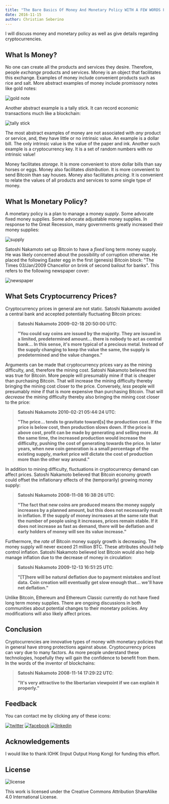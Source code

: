 ```yaml
---
title: "The Bare Basics Of Money And Monetary Policy WITH A FEW WORDS FROM SATOSHI NAKAMOTO"
date: 2016-11-15
author: Christian Seberino
---
```


I will discuss money and monetary policy as well as give details regarding cryptocurrencies.

## What Is Money?

No one can create all the products and services they desire.  Therefore, people *exchange* products and services.   Money is an object that facilitates this exchange.  Examples of money include convenient products such as rice and salt.  More abstract examples of money include promissory notes like gold notes:

![gold note](./a72fc24c84.jpg)

Another abstract example is a tally stick.  It can record economic transactions much like a blockchain:

![tally stick](./a97229b244.jpg)

The most abstract examples of money are not associated with *any* product or service, and, they have little or no intrinsic value.  An example is a dollar bill.  The only intrinsic value is the value of the paper and ink.  Another such example is a cryptocurrency key.  It is a set of random numbers with *no* intrinsic value!

Money facilitates *storage*.  It is more convenient to store dollar bills than say horses or eggs.  Money also facilitates *distribution*.  It is more convenient to send Bitcoin than say houses.  Money also facilitates *pricing*.  It is convenient to relate the values of all products and services to some single type of money.

## What Is Monetary Policy?

A monetary policy is a plan to manage a money *supply*.  Some advocate fixed money supplies.  Some advocate adjustable money supplies.  In response to the Great Recession, many governments greatly increased their money supplies:

![supply](./dd5f4b1425.png)

Satoshi Nakamoto set up Bitcoin to have a *fixed* long term money supply.  He was likely concerned about the possibility of corruption otherwise.  He placed the following Easter egg in the first (genesis) Bitcoin block: "The Times 03/Jan/2009 Chancellor on brink of second bailout for banks".  This refers to the following newspaper cover:

![newspaper](./a7217eff78.jpg)

## What Sets Cryptocurrency Prices?

Cryptocurrency prices in general are not static.  Satoshi Nakamoto avoided a central bank and accepted potentially fluctuating Bitcoin prices:

> **Satoshi Nakamoto 2009-02-18 20:50:00 UTC**:
>
> **"You could say coins are issued by the majority. They are issued in a limited, predetermined amount... there is nobody to act as central bank... In this sense, it's more typical of a precious metal. Instead of the supply changing to keep the value the same, the supply is predetermined and the value changes."**

Arguments can be made that cryptocurrency prices vary as the mining difficulty, and, therefore the mining cost. Satoshi Nakamoto believed this was true for Bitcoin.  More people will presumably mine if that is cheaper than purchasing Bitcoin.  That will increase the mining difficulty thereby bringing the mining cost closer to the price. Conversely, *less* people will presumably mine if that is more expensive than purchasing Bitcoin.  That will *decrease* the mining difficulty thereby also bringing the mining cost closer to the price:

> **Satoshi Nakamoto 2010-02-21 05:44:24 UTC**:
>
> **"The price... tends to gravitate toward[s] the production cost.  If the price is below cost, then production slows down.  If the price is above cost, profit can be made by generating and selling more.  At the same time, the increased production would increase the difficulty, pushing the cost of generating towards the price. In later years, when new coin generation is a small percentage of the existing supply, market price will dictate the cost of production more than the other way around."**

In addition to mining difficulty, fluctuations in cryptocurrency demand can affect prices. Satoshi Nakamoto believed that Bitcoin economy growth could offset the inflationary effects of the (temporarily) growing money supply:

> **Satoshi Nakamoto 2008-11-08 16:38:26 UTC**:
>
> **"The fact that new coins are produced means the money supply increases by a planned amount, but this does not necessarily result in inflation. If the supply of money increases at the same rate that the number of people using it increases, prices remain stable. If it does not increase as fast as demand, there will be deflation and early holders of money will see its value increase."**

Furthermore, the *rate* of Bitcoin money supply growth is decreasing.  The money supply will never exceed 21 million BTC.  These attributes should help control inflation.  Satoshi Nakamoto believed lost Bitcoin would also help manage inflation due to the decrease of money in circulation:

> **Satoshi Nakamoto 2009-12-13 16:51:25 UTC**:
>
> **"[T]here will be natural deflation due to payment mistakes and lost data.  Coin creation will eventually get slow enough that... we'll have net deflation."**

Unlike Bitcoin, Ethereum and Ethereum Classic currently do not have fixed long term money supplies.  There are ongoing discussions in both communities about potential changes to their monetary policies.  Any modifications will also likely affect prices.

## Conclusion

Cryptocurrencies are innovative types of money with monetary policies that in general have strong protections against abuse.  Cryptocurrency prices can vary due to many factors.  As more people understand these technologies, hopefully they will gain the confidence to benefit from them.  In the words of the inventor of blockchains:

> **Satoshi Nakamoto 2008-11-14 17:29:22 UTC**:
>
> **"It's very attractive to the libertarian viewpoint if we can explain it properly."**

## Feedback

You can contact me by clicking any of these icons:

[![twitter](./fcbc8685c1.png)](https://twitter.com/chris_seberino) [![facebook](./fcbc627df9.png)](https://www.facebook.com/cseberino) [![linkedin](./fcbcf09c9e.png)](https://www.linkedin.com/in/christian-seberino-776897110)


## Acknowledgements

I would like to thank IOHK (Input Output Hong Kong) for funding this effort.

## License

![license](./88x31.png)

This work is licensed under the Creative Commons Attribution ShareAlike 4.0 International License.
